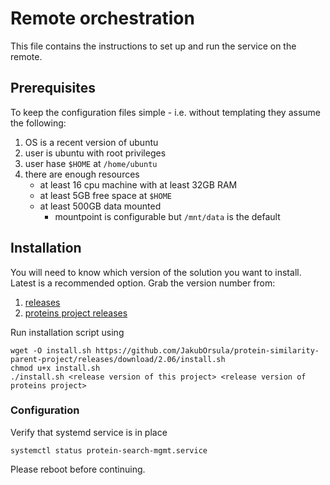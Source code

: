 # Remote orchestration

This file contains the instructions to set up and run the service on the remote.

## Prerequisites

To keep the configuration files simple - i.e. without templating they assume the following:
1. OS is a recent version of ubuntu
2. user is ubuntu with root privileges
3. user hase `$HOME` at `/home/ubuntu`
4. there are enough resources
    + at least 16 cpu machine with at least 32GB  RAM
    + at least 5GB free space at `$HOME`
    + at least 500GB data mounted
      + mountpoint is configurable but `/mnt/data` is the default

## Installation

You will need to know which version of the solution you want to install.
Latest is a recommended option.
Grab the version number from:
1. [releases](https://github.com/JakubOrsula/protein-similarity-parent-project/releases)
2. [proteins project releases](https://github.com/JakubOrsula/mics-proteins/releases)

Run installation script using

```shell
wget -O install.sh https://github.com/JakubOrsula/protein-similarity-parent-project/releases/download/2.06/install.sh
chmod u+x install.sh
./install.sh <release version of this project> <release version of proteins project>
```


### Configuration

Verify that systemd service is in place
```shell
systemctl status protein-search-mgmt.service
```

Please reboot before continuing.
